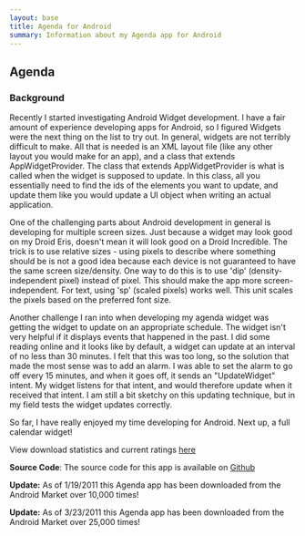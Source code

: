 ```yaml
---
layout: base
title: Agenda for Android
summary: Information about my Agenda app for Android
---
```


## Agenda

### Background

Recently I started investigating Android Widget development. I have a fair amount of experience developing apps for Android, so I figured Widgets were the next thing on the list to try out. In general, widgets are not terribly difficult to make. All that is needed is an XML layout file (like any other layout you would make for an app), and a class that extends AppWidgetProvider. The class that extends AppWidgetProvider is what is called when the widget is supposed to update. In this class, all you essentially need to find the ids of the elements you want to update, and update them like you would update a UI object when writing an actual application.

One of the challenging parts about Android development in general is developing for multiple screen sizes. Just because a widget may look good on my Droid Eris, doesn't mean it will look good on a Droid Incredible. The trick is to use relative sizes - using pixels to describe where something should be is not a good idea because each device is not guaranteed to have the same screen size/density. One way to do this is to use 'dip' (density-independent pixel) instead of pixel. This should make the app more screen-independent. For text, using 'sp' (scaled pixels) works well. This unit scales the pixels based on the preferred font size.

Another challenge I ran into when developing my agenda widget was getting the widget to update on an appropriate schedule. The widget isn't very helpful if it displays events that happened in the past. I did some reading online and it looks like by default, a widget can update at an interval of no less than 30 minutes. I felt that this was too long, so the solution that made the most sense was to add an alarm. I was able to set the alarm to go off every 15 minutes, and when it goes off, it sends an "UpdateWidget" intent. My widget listens for that intent, and would therefore update when it received that intent. I am still a bit sketchy on this updating technique, but in my field tests the widget updates correctly.

So far, I have really enjoyed my time developing for Android. Next up, a full calendar widget!

View download statistics and current ratings [here](/dataviz.html)

**Source Code**: The source code for this app is available on [Github](https://github.com/breber/Android-Agenda)

**Update:** As of 1/19/2011 this Agenda app has been downloaded from the Android Market over 10,000 times!

**Update:** As of 3/23/2011 this Agenda app has been downloaded from the Android Market over 25,000 times!
